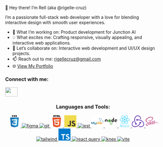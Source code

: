 👋 Hey there! I’m Rell (aka @rigelle-cruz)

I’m a passionate full-stack web developer with a love for blending interactive design with smooth user experiences. 

- 🌱 What I’m working on: Product development for Junction AI
- 💡 What excites me: Crafting responsive, visually appealing, and interactive web applications.
- 🤝 Let’s collaborate on: Interactive web development and UI/UX design projects.
- 📫 Reach out to me: rigellecruz@gmail.com
- 🌐 [View My Portfolio](https://rigelle-cruz.github.io/portfolio/)


<h3 align="left">Connect with me:</h3>
<p align="left">
<a href="https://www.linkedin.com/in/rigelle-cruz-9b8116204" target="_blank"><img align="center" src="https://raw.githubusercontent.com/rahuldkjain/github-profile-readme-generator/master/src/images/icons/Social/linked-in-alt.svg" alt="" height="30" width="40" /></a>
</p>


<div align="center">
  <h3>Languages and Tools:</h3>
  <p>
    <a href="https://www.w3schools.com/css/" target="_blank" rel="noreferrer">
      <img src="https://raw.githubusercontent.com/devicons/devicon/master/icons/css3/css3-original-wordmark.svg" alt="css3" width="40" height="40"/>
    </a>
    <a href="https://www.figma.com/" target="_blank" rel="noreferrer">
      <img src="https://www.vectorlogo.zone/logos/figma/figma-icon.svg" alt="figma" width="40" height="40"/>
    </a>
    <a href="https://git-scm.com/" target="_blank" rel="noreferrer">
      <img src="https://www.vectorlogo.zone/logos/git-scm/git-scm-icon.svg" alt="git" width="40" height="40"/>
    </a>
    <a href="https://www.w3.org/html/" target="_blank" rel="noreferrer">
      <img src="https://raw.githubusercontent.com/devicons/devicon/master/icons/html5/html5-original-wordmark.svg" alt="html5" width="40" height="40"/>
    </a>
    <a href="https://developer.mozilla.org/en-US/docs/Web/JavaScript" target="_blank" rel="noreferrer">
      <img src="https://raw.githubusercontent.com/devicons/devicon/master/icons/javascript/javascript-original.svg" alt="javascript" width="40" height="40"/>
    </a>
    <a href="https://jestjs.io" target="_blank" rel="noreferrer">
      <img src="https://www.vectorlogo.zone/logos/jestjsio/jestjsio-icon.svg" alt="jest" width="40" height="40"/>
    </a>
    <a href="https://www.mysql.com/" target="_blank" rel="noreferrer">
      <img src="https://raw.githubusercontent.com/devicons/devicon/master/icons/mysql/mysql-original-wordmark.svg" alt="mysql" width="40" height="40"/>
    </a>
    <a href="https://nodejs.org" target="_blank" rel="noreferrer">
      <img src="https://raw.githubusercontent.com/devicons/devicon/master/icons/nodejs/nodejs-original-wordmark.svg" alt="nodejs" width="40" height="40"/>
    </a>
    <a href="https://reactjs.org/" target="_blank" rel="noreferrer">
      <img src="https://raw.githubusercontent.com/devicons/devicon/master/icons/react/react-original-wordmark.svg" alt="react" width="40" height="40"/>
    </a>
    <a href="https://redux.js.org" target="_blank" rel="noreferrer">
      <img src="https://raw.githubusercontent.com/devicons/devicon/master/icons/redux/redux-original.svg" alt="redux" width="40" height="40"/>
    </a>
    <a href="https://sass-lang.com" target="_blank" rel="noreferrer">
      <img src="https://raw.githubusercontent.com/devicons/devicon/master/icons/sass/sass-original.svg" alt="sass" width="40" height="40"/>
    </a>
    <a href="https://tailwindcss.com/" target="_blank" rel="noreferrer">
      <img src="https://www.vectorlogo.zone/logos/tailwindcss/tailwindcss-icon.svg" alt="tailwind" width="40" height="40"/>
    </a>
    <a href="https://www.typescriptlang.org/" target="_blank" rel="noreferrer">
      <img src="https://raw.githubusercontent.com/devicons/devicon/master/icons/typescript/typescript-original.svg" alt="typescript" width="40" height="40"/>
    </a>
    <a href="https://tanstack.com/query/v3/" target="_blank" rel="noreferrer">
      <img src="https://seeklogo.com/images/R/react-query-logo-1340EA4CE9-seeklogo.com.png" alt="react query" width="40" height="40"/>
    </a>
    <a href="https://knexjs.org" target="_blank" rel="noreferrer">
      <img src="https://seeklogo.com/images/K/knexjs-logo-30104DC5C6-seeklogo.com.png" alt="knex" width="40" height="40"/>
    </a>
    <a href="https://vitejs.dev/" target="_blank" rel="noreferrer">
      <img src="https://seeklogo.com/images/V/vite-logo-BFD4283991-seeklogo.com.png" alt="vite" width="40" height="40"/>
    </a>
  </p>
</div>




<!---
rigelle-cruz/rigelle-cruz is a ✨ special ✨ repository because its `README.md` (this file) appears on your GitHub profile.
You can click the Preview link to take a look at your changes.
--->
